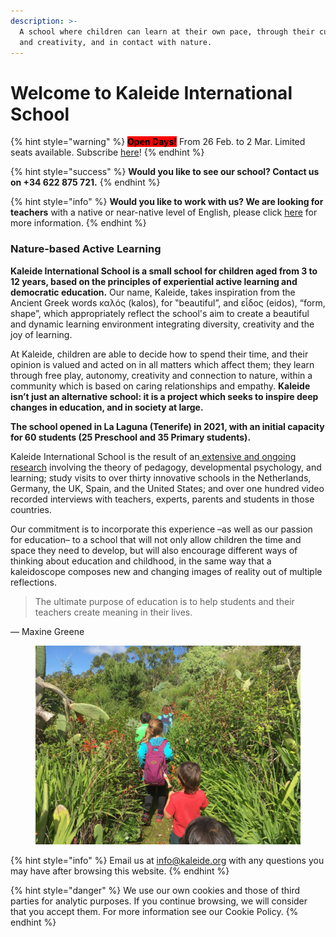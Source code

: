 ```yaml
---
description: >-
  A school where children can learn at their own pace, through their curiosity
  and creativity, and in contact with nature.
---
```


# Welcome to Kaleide International School



{% hint style="warning" %}
<mark style="background-color:red;">**Open Days!**</mark> From 26 Feb. to 2 Mar. Limited seats available. Subscribe [here](https://zcal.co/kaleide/puertasabiertas2024)!
{% endhint %}

{% hint style="success" %}
**Would you like to see our school? Contact us on +34 622 875 721.**
{% endhint %}

{% hint style="info" %}
**Would you like to work with us? We are looking for teachers** with a native or near-native level of English, please click [here](work-with-us/) for more information.
{% endhint %}

### Nature-based Active Learning

**Kaleide International School is a small school for children aged from 3 to 12 years, based on the principles of experiential active learning and democratic education.** Our name, Kaleide, takes inspiration from the Ancient Greek words καλός (kalos), for ‟beautiful”, and εἶδος (eidos), “form, shape”, which appropriately reflect the school's aim to create a beautiful and dynamic learning environment integrating diversity, creativity and the joy of learning.

At Kaleide, children are able to decide how to spend their time, and their opinion is valued and acted on in all matters which affect them; they learn through free play, autonomy, creativity and connection to nature, within a community which is based on caring relationships and empathy. **Kaleide isn’t just an alternative school: it is a project which seeks to inspire deep changes in education, and in society at large.**

**The school opened in La Laguna (Tenerife) in 2021, with an initial capacity for 60 students (25 Preschool and 35 Primary students).**

Kaleide International School is the result of an[ extensive and ongoing research](https://www.estonoesunaescuela.org) involving the theory of pedagogy, developmental psychology, and learning; study visits to over thirty innovative schools in the Netherlands, Germany, the UK, Spain, and the United States; and over one hundred video recorded interviews with teachers, experts, parents and students in those countries.

Our commitment is to incorporate this experience –as well as our passion for education– to a school that will not only allow children the time and space they need to develop, but will also encourage different ways of thinking about education and childhood, in the same way that a kaleidoscope composes new and changing images of reality out of multiple reflections.

> The ultimate purpose of education is to help students and their teachers create meaning in their lives.

— Maxine Greene

<figure><img src=".gitbook/assets/IMG_5189 (1).JPG" alt=""><figcaption></figcaption></figure>

{% hint style="info" %}
&#x20;Email us at info@kaleide.org with any questions you may have after browsing this website.
{% endhint %}

{% hint style="danger" %}
We use our own cookies and those of third parties for analytic purposes. If you continue browsing, we will consider that you accept them. For more information see our Cookie Policy.
{% endhint %}

###
